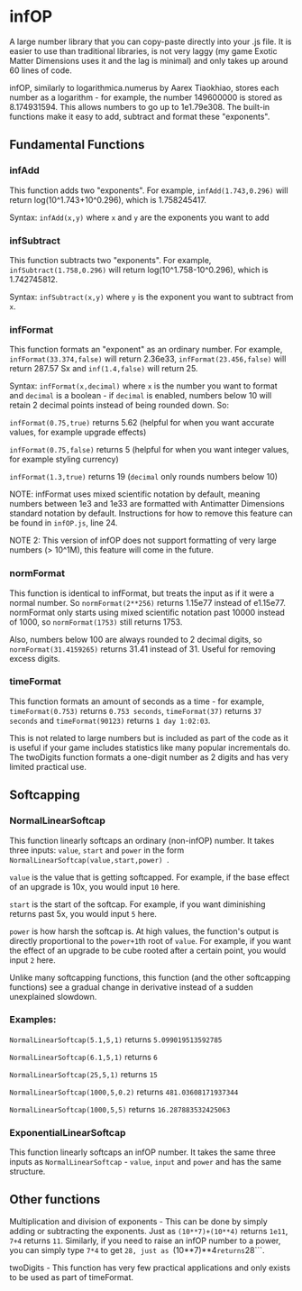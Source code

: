 # infOP
A large number library that you can copy-paste directly into your .js file. It is easier to use than traditional libraries, is not very laggy (my game Exotic Matter Dimensions uses it and the lag is minimal) and only takes up around 60 lines of code.

infOP, similarly to logarithmica.numerus by Aarex Tiaokhiao, stores each number as a logarithm - for example, the number 149600000 is stored as 8.174931594. This allows numbers to go up to 1e1.79e308. The built-in functions make it easy to add, subtract and format these "exponents".

## Fundamental Functions
### infAdd
This function adds two "exponents". For example, ```infAdd(1.743,0.296)``` will return log(10^1.743+10^0.296), which is 1.758245417.

Syntax: ```infAdd(x,y)``` where ```x``` and ```y``` are the exponents you want to add
### infSubtract
This function subtracts two "exponents". For example, ```infSubtract(1.758,0.296)``` will return log(10^1.758-10^0.296), which is 1.742745812.

Syntax: ```infSubtract(x,y)``` where ```y``` is the exponent you want to subtract from ```x```.
### infFormat
This function formats an "exponent" as an ordinary number. For example, ```infFormat(33.374,false)``` will return 2.36e33, ```infFormat(23.456,false)``` will return 287.57 Sx and ```inf(1.4,false)``` will return 25.

Syntax: ```infFormat(x,decimal)``` where ```x``` is the number you want to format and ```decimal``` is a boolean - if ```decimal``` is enabled, numbers below 10 will retain 2 decimal points instead of being rounded down. So:

```infFormat(0.75,true)``` returns 5.62 (helpful for when you want accurate values, for example upgrade effects)

```infFormat(0.75,false)``` returns 5 (helpful for when you want integer values, for example styling currency)

```infFormat(1.3,true)``` returns 19 (```decimal``` only rounds numbers below 10)

NOTE: infFormat uses mixed scientific notation by default, meaning numbers between 1e3 and 1e33 are formatted with Antimatter Dimensions standard notation by default. Instructions for how to remove this feature can be found in ```infOP.js```, line 24.

NOTE 2: This version of infOP does not support formatting of very large numbers (> 10^1M), this feature will come in the future.
### normFormat
This function is identical to infFormat, but treats the input as if it were a normal number. So ```normFormat(2**256)``` returns 1.15e77 instead of e1.15e77.
normFormat only starts using mixed scientific notation past 10000 instead of 1000, so ```normFormat(1753)``` still returns 1753.

Also, numbers below 100 are always rounded to 2 decimal digits, so ```normFormat(31.4159265)``` returns 31.41 instead of 31.
Useful  for removing excess digits.
### timeFormat
This function formats an amount of seconds as a time - for example, ```timeFormat(0.753)``` returns ```0.753 seconds```, ```timeFormat(37)``` returns ```37 seconds``` and ```timeFormat(90123)``` returns ```1 day 1:02:03```.

This is not related to large numbers but is included as part of the code as it is useful if your game includes statistics like many popular incrementals do.
The twoDigits function formats a one-digit number as 2 digits and has very limited practical use.
## Softcapping
### NormalLinearSoftcap
This function linearly softcaps an ordinary (non-infOP) number. It takes three inputs: ```value```, ```start``` and ```power``` in the form ```NormalLinearSoftcap(value,start,power) ```.

```value``` is the value that is getting softcapped. For example, if the base effect of an upgrade is 10x, you would input ```10``` here.

```start``` is the start of the softcap. For example, if you want diminishing returns past 5x, you would input ```5``` here.

```power``` is how harsh the softcap is. At high values, the function's output is directly proportional to the ```power+1```th root of ```value```. For example, if you want the effect of an upgrade to be cube rooted after a certain point, you would input ```2``` here.

Unlike many softcapping functions, this function (and the other softcapping functions) see a gradual change in derivative instead of a sudden unexplained slowdown.

### Examples:

```NormalLinearSoftcap(5.1,5,1)``` returns ```5.099019513592785```

```NormalLinearSoftcap(6.1,5,1)``` returns ```6```

```NormalLinearSoftcap(25,5,1)``` returns ```15```

```NormalLinearSoftcap(1000,5,0.2)``` returns ```481.03608171937344```

```NormalLinearSoftcap(1000,5,5)``` returns ```16.287883532425063```
### ExponentialLinearSoftcap
This function linearly softcaps an infOP number. It takes the same three inputs as ```NormalLinearSoftcap``` - ```value```, ```input``` and ```power``` and has the same structure.
## Other functions
Multiplication and division of exponents - This can be done by simply adding or subtracting the exponents. Just as ```(10**7)+(10**4)``` returns ```1e11```, ```7+4``` returns ```11```. Similarly, if you need to raise an infOP number to a power, you can simply type ```7*4``` to get ```28, just as ```(10**7)**4``` returns ```28```.

twoDigits - This function has very few practical applications and only exists to be used as part of timeFormat.
